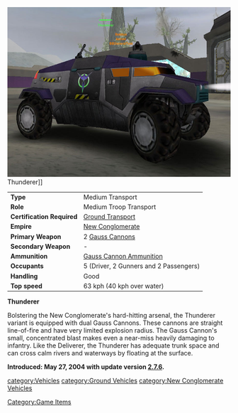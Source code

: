 ![](images/Thunderer_VS.jpg "fig:Thunderer_VS.jpg") Thunderer\]\]

|                            |                                                                  |
| -------------------------- | ---------------------------------------------------------------- |
| **Type**                   | Medium Transport                                                 |
| **Role**                   | Medium Troop Transport                                           |
| **Certification Required** | [Ground Transport](Ground_Transport.md)               |
| **Empire**                 | [New Conglomerate](New_Conglomerate.md)               |
| **Primary Weapon**         | 2 [Gauss Cannons](Gauss_Cannon.md)                    |
| **Secondary Weapon**       | \-                                                               |
| **Ammunition**             | [Gauss Cannon Ammunition](Gauss_Cannon_Ammunition.md) |
| **Occupants**              | 5 (Driver, 2 Gunners and 2 Passengers)                           |
| **Handling**               | Good                                                             |
| **Top speed**              | 63 kph (40 kph over water)                                       |

**Thunderer**

Bolstering the New Conglomerate's hard-hitting arsenal, the Thunderer
variant is equipped with dual Gauss Cannons. These cannons are straight
line-of-fire and have very limited explosion radius. The Gauss Cannon's
small, concentrated blast makes even a near-miss heavily damaging to
infantry. Like the Deliverer, the Thunderer has adequate trunk space and
can cross calm rivers and waterways by floating at the surface.

**Introduced: May 27, 2004 with update version
[2.7.6](2.md.7.6).**

[category:Vehicles](category:Vehicles.md) [category:Ground
Vehicles](category:Ground_Vehicles.md) [category:New
Conglomerate Vehicles](category:New_Conglomerate_Vehicles.md)

[Category:Game Items](Category:Game_Items.md)
